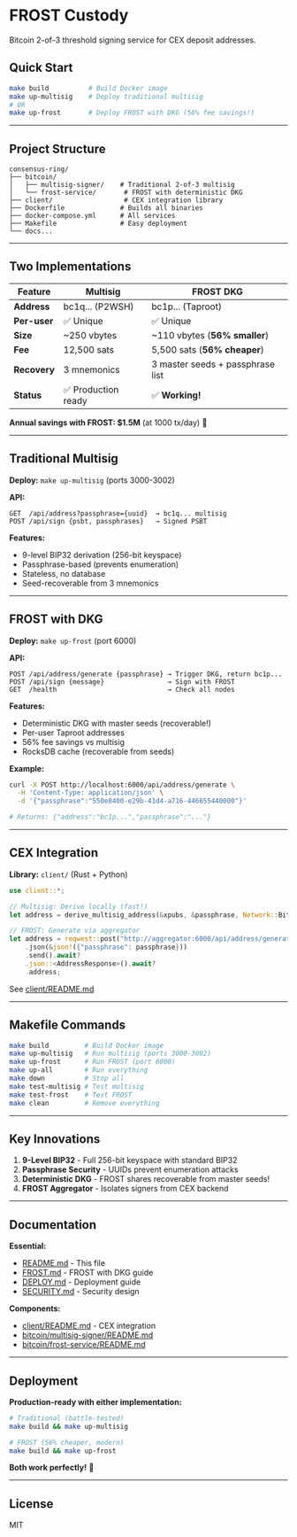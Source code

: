 # FROST Custody

Bitcoin 2-of-3 threshold signing service for CEX deposit addresses.

## Quick Start

```bash
make build          # Build Docker image
make up-multisig    # Deploy traditional multisig
# OR
make up-frost       # Deploy FROST with DKG (56% fee savings!)
```

---

## Project Structure

```
consensus-ring/
├── bitcoin/
│   ├── multisig-signer/    # Traditional 2-of-3 multisig
│   └── frost-service/       # FROST with deterministic DKG
├── client/                  # CEX integration library
├── Dockerfile              # Builds all binaries
├── docker-compose.yml      # All services
├── Makefile                # Easy deployment
└── docs...
```

---

## Two Implementations

| Feature      | Multisig           | FROST DKG                        |
| ------------ | ------------------ | -------------------------------- |
| **Address**  | bc1q... (P2WSH)    | bc1p... (Taproot)                |
| **Per-user** | ✅ Unique           | ✅ Unique                         |
| **Size**     | ~250 vbytes        | ~110 vbytes (**56% smaller**)    |
| **Fee**      | 12,500 sats        | 5,500 sats (**56% cheaper**)     |
| **Recovery** | 3 mnemonics        | 3 master seeds + passphrase list |
| **Status**   | ✅ Production ready | ✅ **Working!**                   |

**Annual savings with FROST: $1.5M** (at 1000 tx/day) 🚀

---

## Traditional Multisig

**Deploy:** `make up-multisig` (ports 3000-3002)

**API:**
```
GET  /api/address?passphrase={uuid}  → bc1q... multisig
POST /api/sign {psbt, passphrases}   → Signed PSBT  
```

**Features:**
- 9-level BIP32 derivation (256-bit keyspace)
- Passphrase-based (prevents enumeration)
- Stateless, no database
- Seed-recoverable from 3 mnemonics

---

## FROST with DKG

**Deploy:** `make up-frost` (port 6000)

**API:**
```
POST /api/address/generate {passphrase} → Trigger DKG, return bc1p...
POST /api/sign {message}                → Sign with FROST
GET  /health                            → Check all nodes
```

**Features:**
- Deterministic DKG with master seeds (recoverable!)
- Per-user Taproot addresses
- 56% fee savings vs multisig
- RocksDB cache (recoverable from seeds)

**Example:**
```bash
curl -X POST http://localhost:6000/api/address/generate \
  -H 'Content-Type: application/json' \
  -d '{"passphrase":"550e8400-e29b-41d4-a716-446655440000"}'

# Returns: {"address":"bc1p...","passphrase":"..."}
```

---

## CEX Integration

**Library:** `client/` (Rust + Python)

```rust
use client::*;

// Multisig: Derive locally (fast!)
let address = derive_multisig_address(&xpubs, &passphrase, Network::Bitcoin)?;

// FROST: Generate via aggregator
let address = reqwest::post("http://aggregator:6000/api/address/generate")
    .json(&json!({"passphrase": passphrase}))
    .send().await?
    .json::<AddressResponse>().await?
    .address;
```

See [client/README.md](client/README.md)

---

## Makefile Commands

```bash
make build         # Build Docker image
make up-multisig   # Run multisig (ports 3000-3002)
make up-frost      # Run FROST (port 6000)
make up-all        # Run everything
make down          # Stop all
make test-multisig # Test multisig
make test-frost    # Test FROST
make clean         # Remove everything
```

---

## Key Innovations

1. **9-Level BIP32** - Full 256-bit keyspace with standard BIP32
2. **Passphrase Security** - UUIDs prevent enumeration attacks
3. **Deterministic DKG** - FROST shares recoverable from master seeds!
4. **FROST Aggregator** - Isolates signers from CEX backend

---

## Documentation

**Essential:**
- [README.md](README.md) - This file
- [FROST.md](FROST.md) - FROST with DKG guide
- [DEPLOY.md](DEPLOY.md) - Deployment guide
- [SECURITY.md](SECURITY.md) - Security design

**Components:**
- [client/README.md](client/README.md) - CEX integration
- [bitcoin/multisig-signer/README.md](bitcoin/multisig-signer/README.md)
- [bitcoin/frost-service/README.md](bitcoin/frost-service/README.md)

---

## Deployment

**Production-ready with either implementation:**

```bash
# Traditional (battle-tested)
make build && make up-multisig

# FROST (56% cheaper, modern)
make build && make up-frost
```

**Both work perfectly!** 🚀

---

## License

MIT
